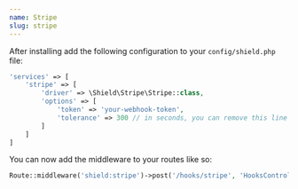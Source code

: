 ```yaml
---
name: Stripe
slug: stripe
---
```


After installing add the following configuration to your `config/shield.php` file:

````php
'services' => [
    'stripe' => [
        'driver' => \Shield\Stripe\Stripe::class,
        'options' => [
            'token' => 'your-webhook-token',
            'tolerance' => 300 // in seconds, you can remove this line to use stripes default.
        ]
    ]
]
````

You can now add the middleware to your routes like so:

````php
Route::middleware('shield:stripe')->post('/hooks/stripe', 'HooksController@stripe');
````
